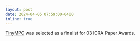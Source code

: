 ```yaml
---
layout: post
date: 2024-04-05 07:59:00-0400
inline: true
---
```


[TinyMPC](http://tinympc.org) was selected as a finalist for 03 ICRA Paper Awards.
